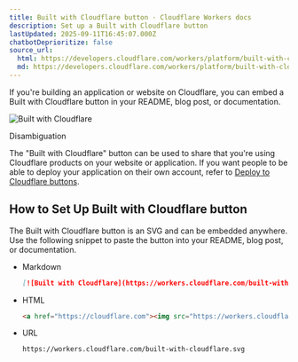 ```yaml
---
title: Built with Cloudflare button · Cloudflare Workers docs
description: Set up a Built with Cloudflare button
lastUpdated: 2025-09-11T16:45:07.000Z
chatbotDeprioritize: false
source_url:
  html: https://developers.cloudflare.com/workers/platform/built-with-cloudflare/
  md: https://developers.cloudflare.com/workers/platform/built-with-cloudflare/index.md
---
```


If you're building an application or website on Cloudflare, you can embed a Built with Cloudflare button in your README, blog post, or documentation.

![Built with Cloudflare](https://workers.cloudflare.com/built-with-cloudflare.svg)

Disambiguation

The "Built with Cloudflare" button can be used to share that you're using Cloudflare products on your website or application. If you want people to be able to deploy your application on their own account, refer to [Deploy to Cloudflare buttons](https://developers.cloudflare.com/workers/platform/deploy-buttons).

## How to Set Up Built with Cloudflare button

The Built with Cloudflare button is an SVG and can be embedded anywhere. Use the following snippet to paste the button into your README, blog post, or documentation.

* Markdown

  ```md
  [![Built with Cloudflare](https://workers.cloudflare.com/built-with-cloudflare.svg)](https://cloudflare.com)
  ```

* HTML

  ```html
  <a href="https://cloudflare.com"><img src="https://workers.cloudflare.com/built-with-cloudflare.svg" alt="Built with Cloudflare"/></a>
  ```

* URL

  ```plaintext
  https://workers.cloudflare.com/built-with-cloudflare.svg
  ```
